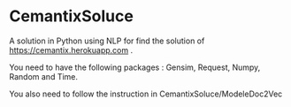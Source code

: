 # CemantixSoluce
A solution in Python using NLP for find the solution of https://cemantix.herokuapp.com .

You need to have the following packages : Gensim, Request, Numpy, Random and Time.

You also need to follow the instruction in CemantixSoluce/ModeleDoc2Vec

